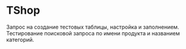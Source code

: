 # TShop
Запрос  на создание тестовых таблицы, настройка и заполнением. Тестирование поисковой запроса по имени продукта и названием категорий.
